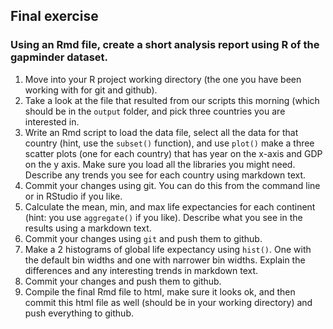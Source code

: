 ## Final exercise

### Using an Rmd file, create a short analysis report using R of the gapminder dataset.

1. Move into your R project working directory (the one you have been working with for git and github).
2. Take a look at the file that resulted from our scripts this morning (which should be in the `output` folder, and pick three countries you are interested in.
3. Write an Rmd script to load the data file, select all the data for that country (hint, use the `subset()` function), and use `plot()` make a three scatter plots (one for each country) that has year on the x-axis and GDP on the y axis. Make sure you load all the libraries you might need. Describe any trends you see for each country using markdown text.
4. Commit your changes using git.  You can do this from the command line or in RStudio if you like.
5. Calculate the mean, min, and max life expectancies for each continent (hint: you use `aggregate()` if you like). Describe what you see in the results using a markdown text.
6. Commit your changes using `git` and push them to github.
7. Make a 2 histograms of global life expectancy using `hist()`.  One with the default bin widths and one with narrower bin widths. Explain the differences and any interesting trends in markdown text.
8. Commit your changes and push them to github.
9. Compile the final Rmd file to html, make sure it looks ok, and then commit this html file as well (should be in your working directory) and push everything to github.

